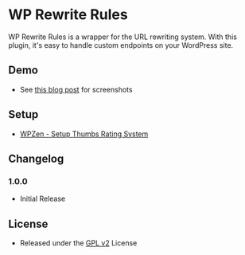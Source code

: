 # WP Rewrite Rules
WP Rewrite Rules is a wrapper for the URL rewriting system. With this plugin, it's easy to handle custom endpoints on your WordPress site.
## Demo
* See [this blog post](https://wpzen.ru/plugins/wp-rewrite-rules/) for screenshots
## Setup
* [WPZen - Setup Thumbs Rating System](https://wpzen.ru/plugins/wp-rewrite-rules/)
## Changelog
### 1.0.0
* Initial Release
## License
* Released under the [GPL v2](http://www.gnu.org/licenses/gpl-2.0.html) License
